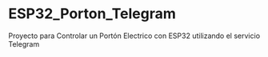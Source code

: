 # ESP32_Porton_Telegram
Proyecto para Controlar un Portón Electrico con ESP32 utilizando el servicio Telegram
